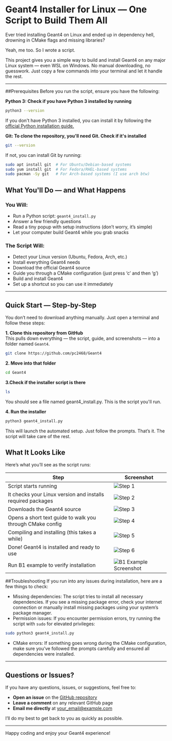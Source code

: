 # Geant4 Installer for Linux — One Script to Build Them All

Ever tried installing Geant4 on Linux and ended up in dependency hell, drowning in CMake flags and missing libraries?

Yeah, me too. So I wrote a script.

This project gives you a simple way to build and install Geant4 on any major Linux system — even WSL on Windows. No manual downloading, no guesswork. Just copy a few commands into your terminal and let it handle the rest.

---
##Prerequisites
Before you run the script, ensure you have the following:  

**Python 3: Check if you have Python 3 installed by running**
```bash
python3 --version
```
If you don't have Python 3 installed, you can install it by following the [official Python installation guide.](https://www.python.org/downloads/)  

**Git: To clone the repository, you'll need Git. Check if it's installed**
```bash
git --version
```
If not, you can install Git by running:
```bash
sudo apt install git  # For Ubuntu/Debian-based systems
sudo yum install git  # For Fedora/RHEL-based systems
sudo pacman -Sy git   # For Arch-based systems (I use arch btw)
```

## What You'll Do — and What Happens

### You Will:
- Run a Python script: `geant4_install.py`
- Answer a few friendly questions
- Read a tiny popup with setup instructions (don’t worry, it’s simple)
- Let your computer build Geant4 while you grab snacks

### The Script Will:
- Detect your Linux version (Ubuntu, Fedora, Arch, etc.)
- Install everything Geant4 needs
- Download the official Geant4 source
- Guide you through a CMake configuration (just press ‘c’ and then ‘g’)
- Build and install Geant4
- Set up a shortcut so you can use it immediately

---

## Quick Start — Step-by-Step

You don’t need to download anything manually. Just open a terminal and follow these steps:

**1. Clone this repository from GitHub**  
This pulls down everything — the script, guide, and screenshots — into a folder named `Geant4`.

```bash
git clone https://github.com/pc2468/Geant4
```

**2. Move into that folder**

```bash
cd Geant4
```

**3.Check if the installer script is there**
```bash
ls
```
You should see a file named geant4_install.py. This is the script you'll run.

**4. Run the installer**
```bash
python3 geant4_install.py
```
This will launch the automated setup. Just follow the prompts.
That’s it. The script will take care of the rest.


## What It Looks Like

Here’s what you’ll see as the script runs:

| Step | Screenshot |
|------|------------|
| Script starts running | ![Step 1](screenshots/step1.png) |
| It checks your Linux version and installs required packages | ![Step 2](screenshots/step2.png) |
| Downloads the Geant4 source | ![Step 3](screenshots/step3.png) |
| Opens a short text guide to walk you through CMake config | ![Step 4](screenshots/step4.png) |
| Compiling and installing (this takes a while) | ![Step 5](screenshots/step5.png) |
| Done! Geant4 is installed and ready to use | ![Step 6](screenshots/step6.png) |
| Run B1 example to verify installation | ![B1 Example Screenshot](screenshots/b1_example.png) |

##Troubleshooting
If you run into any issues during installation, here are a few things to check:
- Missing dependencies: The script tries to install all necessary dependencies. If you see a missing package error, check your internet connection or manually install missing packages using your system’s package manager.
- Permission issues: If you encounter permission errors, try running the script with `sudo` for elevated privileges:
```bash
sudo python3 geant4_install.py
```
- CMake errors: If something goes wrong during the CMake configuration, make sure you’ve followed the prompts carefully and ensured all dependencies were installed.

---

## Questions or Issues?

If you have any questions, issues, or suggestions, feel free to:

- **Open an issue** on the [GitHub repository](https://github.com/pc2468/Geant4/issues)
- **Leave a comment** on any relevant GitHub page
- **Email me directly** at [your_email@example.com](mailto:changdeprathamesh@gmail.com)

I’ll do my best to get back to you as quickly as possible.

---

Happy coding and enjoy your Geant4 experience!
